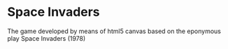 Space Invaders
==============

The game developed by means of html5 canvas based on the eponymous play Space Invaders (1978)
